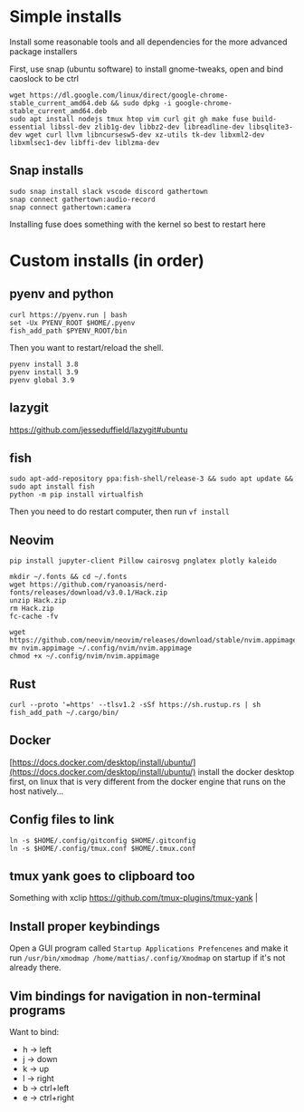 # Simple installs
Install some reasonable tools and all dependencies for the more advanced package installers 

First, use snap (ubuntu software) to install gnome-tweaks, open and bind caoslock to be ctrl 

```shell 
wget https://dl.google.com/linux/direct/google-chrome-stable_current_amd64.deb && sudo dpkg -i google-chrome-stable_current_amd64.deb 
sudo apt install nodejs tmux htop vim curl git gh make fuse build-essential libssl-dev zlib1g-dev libbz2-dev libreadline-dev libsqlite3-dev wget curl llvm libncursesw5-dev xz-utils tk-dev libxml2-dev libxmlsec1-dev libffi-dev liblzma-dev
```
## Snap installs
```shell
sudo snap install slack vscode discord gathertown
snap connect gathertown:audio-record
snap connect gathertown:camera
```

Installing fuse does something with the kernel so best to restart here

# Custom installs (in order) 
## pyenv and python 
```shell 
curl https://pyenv.run | bash
set -Ux PYENV_ROOT $HOME/.pyenv
fish_add_path $PYENV_ROOT/bin
```
Then you want to restart/reload the shell.  

```shell
pyenv install 3.8 
pyenv install 3.9 
pyenv global 3.9 
```

## lazygit 
https://github.com/jesseduffield/lazygit#ubuntu 

## fish 
```shell 
sudo apt-add-repository ppa:fish-shell/release-3 && sudo apt update && sudo apt install fish
python -m pip install virtualfish
```
Then you need to do restart computer, then run `vf install` 

## Neovim 
`pip install jupyter-client Pillow cairosvg pnglatex plotly kaleido`

```shell
mkdir ~/.fonts && cd ~/.fonts
wget https://github.com/ryanoasis/nerd-fonts/releases/download/v3.0.1/Hack.zip 
unzip Hack.zip 
rm Hack.zip 
fc-cache -fv 
```

```shell
wget https://github.com/neovim/neovim/releases/download/stable/nvim.appimage
mv nvim.appimage ~/.config/nvim/nvim.appimage
chmod +x ~/.config/nvim/nvim.appimage
```

## Rust 
```shell 
curl --proto '=https' --tlsv1.2 -sSf https://sh.rustup.rs | sh
fish_add_path ~/.cargo/bin/
```
## Docker 
[https://docs.docker.com/desktop/install/ubuntu/](https://docs.docker.com/desktop/install/ubuntu/) 
install the docker desktop first, on linux that is very different from the docker engine that runs on the host natively...

## Config files to link 
```shell
ln -s $HOME/.config/gitconfig $HOME/.gitconfig
ln -s $HOME/.config/tmux.conf $HOME/.tmux.conf
```

## tmux yank goes to clipboard too 
Something with xclip 
https://github.com/tmux-plugins/tmux-yank 
 |

## Install proper keybindings
Open a GUI program called `Startup Applications Prefencenes` and make it run `/usr/bin/xmodmap /home/mattias/.config/Xmodmap` on startup if it's not already there. 

## Vim bindings for navigation in non-terminal programs
Want to bind:
 - <modifier>h -> left  
 - <modifier>j -> down
 - <modifier>k -> up
 - <modifier>l -> right
 - <modifier>b -> ctrl+left
 - <modifier>e -> ctrl+right

